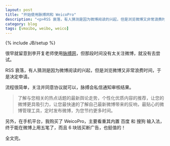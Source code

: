 ```yaml
---
layout: post
title: "开始使用脉搏网和 WeicoPro"
description: "<p>RSS 衰落，有人猜测是因为微博阅读的兴起，但是浏览微博又非常浪费时间，于是决定申请。</p><p>流程很简单，关注并同意协议就可以，脉搏会私信通知审核结果。</p><p>另外，在手机平台，我购买了 WeicoPro，主要看重其内置 百度 和 搜狗 输入法，终于能在微博上用五笔了，而且 6 块钱买断广告，也挺值的！</p>"
category: blog
tags: [vmaibo, weibo, weico]
---
```

{% include JB/setup %}

很早就留意到李开复老师使用[脉搏网](http://www.vmaibo.com/)，但那段时间没有太关注微博，就没有去尝试。

RSS 衰落，有人猜测是因为微博阅读的兴起，但是浏览微博又非常浪费时间，于是决定申请。

流程很简单，关注并同意协议就可以，脉搏会私信通知审核结果。

>了解与您相关的热点话题的最新舆论走势，个性化优质内容的推荐，让您的微博更具吸引力，让您最快速的了解自己最新微博带来的反响，最贴心的微博管理工具，定时发布微博，为您节约更多时间。

另外，在手机平台，我购买了 WeicoPro，主要看重其内置 百度 和 搜狗 输入法，终于能在微博上用五笔了，而且 6 块钱买断广告，也挺值的！

全文完。


